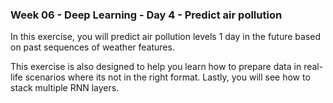 ### Week 06 - Deep Learning - Day 4 - Predict air pollution

In this exercise, you will predict air pollution levels 1 day in the future based on past sequences of weather features.

This exercise is also designed to help you learn how to prepare data in real-life scenarios where its not in the right format. Lastly, you will see how to stack multiple RNN layers.
